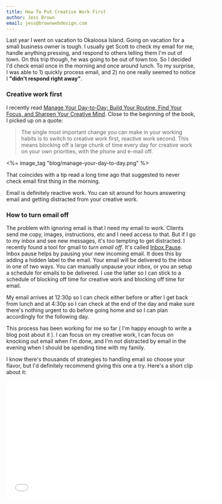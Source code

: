 ```yaml
---
title: How To Put Creative Work First
author: Jess Brown
email: jess@brownwebdesign.com
---
```


Last year I went on vacation to Okaloosa Island.  Going on vacation for
a small business owner is tough.  I usually get Scott to check my email
for me, handle anything pressing, and respond to others telling them I'm
out of town.  On this trip though, he was going to be out of town too.
So I decided I'd check email once in the morning and once around lunch.
To my surprise, I was able to 1) quickly process email, and 2) no one
really seemed to notice I **"didn't respond right away"**.

### Creative work first

I recently read [Manage Your Day-to-Day: Build Your Routine, Find Your
Focus, and Sharpen Your Creative Mind][Manage]. Close to the beginning
of the book, I picked up on a quote:

> The single most important change you can make in your working habits
> is to switch to creative work first, reactive work second. This means
> blocking off a large chunk of time every day for creative work on your
> own priorities, with the phone and e-mail off.

<p class="text-center"><%= image_tag "blog/manage-your-day-to-day.png" %></p>

That coincides with a tip read a long time ago that suggested to never
check email first thing in the morning.

Email is definitely reactive work.  You can sit around for hours answering email
and getting distracted from your creative work.

### How to turn email off

The problem with ignoring email is that I need my email to work. Clients
send me copy, images, instructions, etc and I need access to that. But
if I go to my inbox and see new messages, it's too tempting to get
distracted. I recently found a tool for gmail to *turn email off*. It's
called [Inbox Pause][]. Inbox pause helps by pausing your new incoming
email. It does this by adding a hidden label to the email. Your email
will be delivered to the inbox in one of two ways. You can manually
unpause your inbox, or you an setup a schedule for emails to be
delivered. I use the latter so I can stick to a schedule of blocking off
time for creative work and blocking off time for email. 

My email arrives at 12:30p so I can check either before or after I get
back from lunch and at 4:30p so I can check at the end of the day and
make sure there's nothing urgent to do before going home and so I can
plan accordingly for the following day.

This process has been working for me so far ( I'm happy enough to write a
blog post about it ). I can focus on my creative work, I can focus on
knocking out email when I'm done, and I'm not distracted by email in the
evening when I should be spending time with my family.

I know there's thousands of strategies to handling email so choose your
flavor, but I'd definitely recommend giving this one a try. Here's a
short clip about it:

<div class="flex-video widescreen"><iframe width="560" height="315"
src="//www.youtube.com/embed/SuhnoFDM5S4" frameborder="0"
allowfullscreen></iframe></div>

[Manage]:http://www.amazon.com/Manage-Your-Day-Day-Creative-ebook/dp/B00B77UE4W
[Inbox Pause]:http://inboxpause.com/
